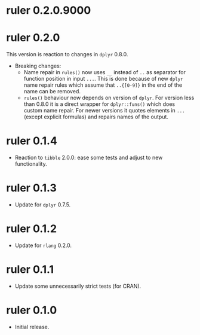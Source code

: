 # ruler 0.2.0.9000



# ruler 0.2.0

This version is reaction to changes in `dplyr` 0.8.0.

* Breaking changes:
    * Name repair in `rules()` now uses `__` instead of `..` as separator for
    function position in input `...`. This is done because of new `dplyr` name
    repair rules which assume that `..{[0-9]}` in the end of the name can be
    removed.
    * `rules()` behaviour now depends on version of `dplyr`. For version less
    than 0.8.0 it is a direct wrapper for `dplyr::funs()` which does custom
    name repair. For newer versions it quotes elements in `...` (except explicit
    formulas) and repairs names of the output.

# ruler 0.1.4

* Reaction to `tibble` 2.0.0: ease some tests and adjust to new functionality.

# ruler 0.1.3

* Update for `dplyr` 0.7.5.

# ruler 0.1.2

* Update for `rlang` 0.2.0.

# ruler 0.1.1

* Update some unnecessarily strict tests (for CRAN).

# ruler 0.1.0

* Initial release.
